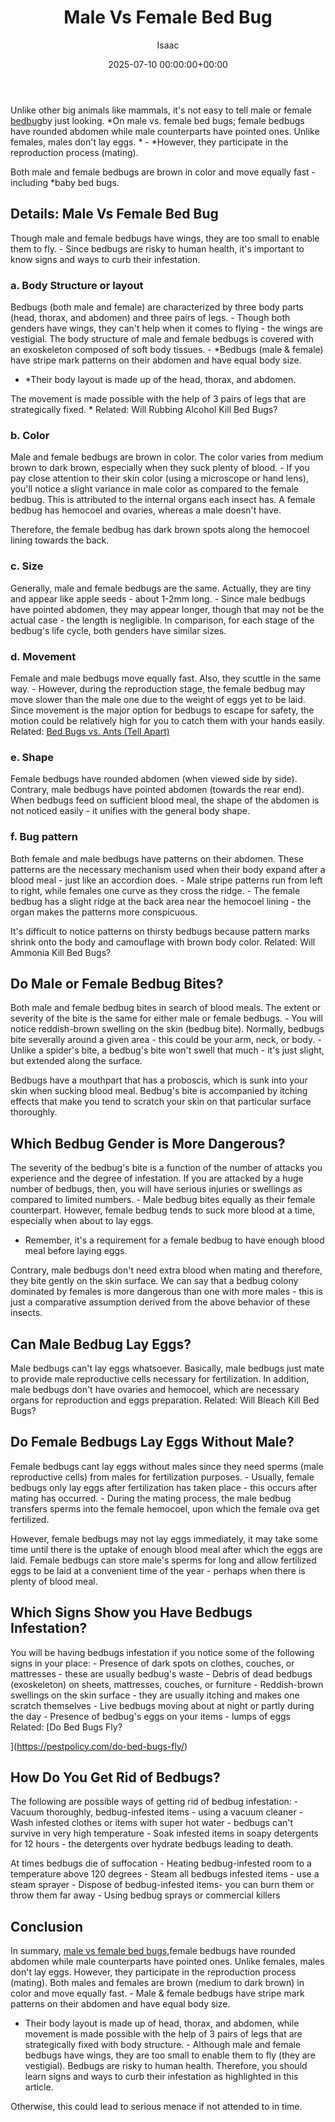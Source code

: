 ﻿---
title: Male Vs Female Bed Bug
description: Unlike other big animals like mammals, it's not easy to tell male or female bedbug by just looking. On male vs. female bed bugs female bedbugs have rounded...
slug: /male-vs-female-bed-bug/
date: 2025-07-10 00:00:00+00:00
lastmod: 2025-07-10 00:00:00+03:00
author: Isaac
categories:
- Bed Bugs
- Guide
tags:
- bed-bugs
- bed
- bug
layout: post
---

Unlike other big animals like mammals, it's not easy to tell male or female [bedbug](https://en.wikipedia.org/wiki/Bed_bug)by just looking. *On male vs. female bed bugs; female bedbugs have rounded abdomen while male counterparts have pointed ones. Unlike females, males don't lay eggs. * - *However, they participate in the reproduction process (mating).

Both male and female bedbugs are brown in color and move equally fast - including *baby bed bugs.

##  Details: Male Vs Female Bed Bug

Though male and female bedbugs have wings, they are too small to enable them to fly. - Since bedbugs are risky to human health, it's important to know signs and ways to curb their infestation.

###  a. Body Structure or layout

Bedbugs (both male and female) are characterized by three body parts (head, thorax, and abdomen) and three pairs of legs. - Though both genders have wings, they can't help when it comes to flying - the wings are vestigial. The body structure of male and female bedbugs is covered with an exoskeleton composed of soft body tissues. - *Bedbugs (male & female) have stripe mark patterns on their abdomen and have equal body size.

* *Their body layout is made up of the head, thorax, and abdomen.

The movement is made possible with the help of 3 pairs of legs that are strategically fixed. * Related: Will Rubbing Alcohol Kill Bed Bugs?

###  b. Color

Male and female bedbugs are brown in color. The color varies from medium brown to dark brown, especially when they suck plenty of blood. - If you pay close attention to their skin color (using a microscope or hand lens), you'll notice a slight variance in male color as compared to the female bedbug. This is attributed to the internal organs each insect has. A female bedbug has hemocoel and ovaries, whereas a male doesn't have.

Therefore, the female bedbug has dark brown spots along the hemocoel lining towards the back.

###  c. Size

Generally, male and female bedbugs are the same. Actually, they are tiny and appear like apple seeds - about 1-2mm long. - Since male bedbugs have pointed abdomen, they may appear longer, though that may not be the actual case - the length is negligible. In comparison, for each stage of the bedbug's life cycle, both genders have similar sizes.

###  d. Movement

Female and male bedbugs move equally fast. Also, they scuttle in the same way. - However, during the reproduction stage, the female bedbug may move slower than the male one due to the weight of eggs yet to be laid. Since movement is the major option for bedbugs to escape for safety, the motion could be relatively high for you to catch them with your hands easily. Related: [Bed Bugs vs. Ants (Tell Apart)](https://pestpolicy.com/bed-bugs-vs-ants/)

###  e. Shape

Female bedbugs have rounded abdomen (when viewed side by side). Contrary, male bedbugs have pointed abdomen (towards the rear end). When bedbugs feed on sufficient blood meal, the shape of the abdomen is not noticed easily - it unifies with the general body shape.

###  f. Bug pattern

Both female and male bedbugs have patterns on their abdomen. These patterns are the necessary mechanism used when their body expand after a blood meal - just like an accordion does. - Male stripe patterns run from left to right, while females one curve as they cross the ridge. - The female bedbug has a slight ridge at the back area near the hemocoel lining - the organ makes the patterns more conspicuous.

It's difficult to notice patterns on thirsty bedbugs because pattern marks shrink onto the body and camouflage with brown body color. Related: Will Ammonia Kill Bed Bugs?

##  Do Male or Female Bedbug Bites?

Both male and female bedbug bites in search of blood meals. The extent or severity of the bite is the same for either male or female bedbugs. - You will notice reddish-brown swelling on the skin (bedbug bite). Normally, bedbugs bite severally around a given area - this could be your arm, neck, or body. - Unlike a spider's bite, a bedbug's bite won't swell that much - it's just slight, but extended along the surface.

Bedbugs have a mouthpart that has a proboscis, which is sunk into your skin when sucking blood meal. Bedbug's bite is accompanied by itching effects that make you tend to scratch your skin on that particular surface thoroughly.

##  Which Bedbug Gender is More Dangerous?

The severity of the bedbug's bite is a function of the number of attacks you experience and the degree of infestation. If you are attacked by a huge number of bedbugs, then, you will have serious injuries or swellings as compared to limited numbers. - Male bedbug bites equally as their female counterpart. However, female bedbug tends to suck more blood at a time, especially when about to lay eggs.

- Remember, it's a requirement for a female bedbug to have enough blood meal before laying eggs.

Contrary, male bedbugs don't need extra blood when mating and therefore, they bite gently on the skin surface. We can say that a bedbug colony dominated by females is more dangerous than one with more males - this is just a comparative assumption derived from the above behavior of these insects.

##  Can Male Bedbug Lay Eggs?

Male bedbugs can't lay eggs whatsoever. Basically, male bedbugs just mate to provide male reproductive cells necessary for fertilization. In addition, male bedbugs don't have ovaries and hemocoel, which are necessary organs for reproduction and eggs preparation. Related: Will Bleach Kill Bed Bugs?

##  Do Female Bedbugs Lay Eggs Without Male?

Female bedbugs cant lay eggs without males since they need sperms (male reproductive cells) from males for fertilization purposes. - Usually, female bedbugs only lay eggs after fertilization has taken place - this occurs after mating has occurred. - During the mating process, the male bedbug transfers sperms into the female hemocoel, upon which the female ova get fertilized.

However, female bedbugs may not lay eggs immediately, it may take some time until there is the uptake of enough blood meal after which the eggs are laid. Female bedbugs can store male's sperms for long and allow fertilized eggs to be laid at a convenient time of the year - perhaps when there is plenty of blood meal.

##  Which Signs Show you Have Bedbugs Infestation?

You will be having bedbugs infestation if you notice some of the following signs in your place: - Presence of dark spots on clothes, couches, or mattresses - these are usually bedbug's waste - Debris of dead bedbugs (exoskeleton) on sheets, mattresses, couches, or furniture - Reddish-brown swellings on the skin surface - they are usually itching and makes one scratch themselves - Live bedbugs moving about at night or partly during the day - Presence of bedbug's eggs on your items - lumps of eggs Related: [Do Bed Bugs Fly?

](https://pestpolicy.com/do-bed-bugs-fly/)

##  How Do You Get Rid of Bedbugs?

The following are possible ways of getting rid of bedbug infestation: - Vacuum thoroughly, bedbug-infested items - using a vacuum cleaner - Wash infested clothes or items with super hot water - bedbugs can't survive in very high temperature - Soak infested items in soapy detergents for 12 hours - the detergents over hydrate bedbugs leading to death.

At times bedbugs die of suffocation - Heating bedbug-infested room to a temperature above 120 degrees - Steam all bedbugs infested items - use a steam sprayer - Dispose of bedbug-infested items- you can burn them or throw them far away - Using bedbug sprays or commercial killers

##  Conclusion

In summary, [male vs female bed bugs](https://pestpolicy.com/can-you-see-bed-bugs/),female bedbugs have rounded abdomen while male counterparts have pointed ones. Unlike females, males don't lay eggs. However, they participate in the reproduction process (mating). Both males and females are brown (medium to dark brown) in color and move equally fast. - Male & female bedbugs have stripe mark patterns on their abdomen and have equal body size.

- Their body layout is made up of head, thorax, and abdomen, while movement is made possible with the help of 3 pairs of legs that are strategically fixed with body structure. - Although male and female bedbugs have wings, they are too small to enable them to fly (they are vestigial). Bedbugs are risky to human health. Therefore, you should learn signs and ways to curb their infestation as highlighted in this article.

Otherwise, this could lead to serious menace if not attended to in time.

